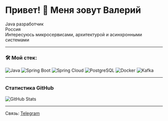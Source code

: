 # Привет! 👋 Меня зовут Валерий

Java разработчик  
Россия  
Интересуюсь микросервисами, архитектурой и асинхронными системами  

---

### 🛠️ Мой стек:
![Java](https://img.shields.io/badge/Java-21-orange)
![Spring Boot](https://img.shields.io/badge/Spring%20Boot-3-green)
![Spring Cloud](https://img.shields.io/badge/Spring%20Cloud-grey)
![PostgreSQL](https://img.shields.io/badge/PostgreSQL-blue)
![Docker](https://img.shields.io/badge/Docker-2496ED)
![Kafka](https://img.shields.io/badge/Kafka-black)

---

### Статистика GitHub
![GitHub Stats](https://github-readme-stats.vercel.app/api?username=valeriyek&show_icons=true&theme=tokyonight)

---

Связь: [Telegram](https://t.me/valeriikoval) 
